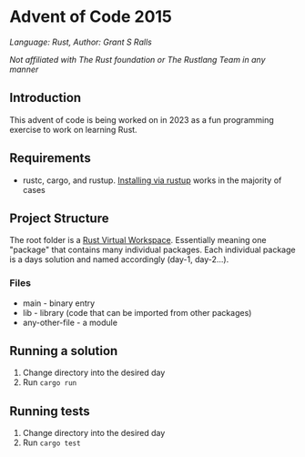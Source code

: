 # Advent of Code 2015

_Language: Rust,_ _Author: Grant S Ralls_

_Not affiliated with The Rust foundation or The Rustlang Team in any manner_

## Introduction

This advent of code is being worked on in 2023 as a fun programming exercise to work on learning Rust.

## Requirements

-   rustc, cargo, and rustup. [Installing via rustup](https://www.rust-lang.org/tools/install) works in the majority of cases

## Project Structure

The root folder is a [Rust Virtual Workspace](https://doc.rust-lang.org/cargo/reference/workspaces.html). Essentially meaning one "package" that contains many individual packages. Each individual package is a days solution and named accordingly (day-1, day-2...).

### Files

-   main - binary entry
-   lib - library (code that can be imported from other packages)
-   any-other-file - a module

## Running a solution

1. Change directory into the desired day
2. Run `cargo run`

## Running tests

1. Change directory into the desired day
2. Run `cargo test`
